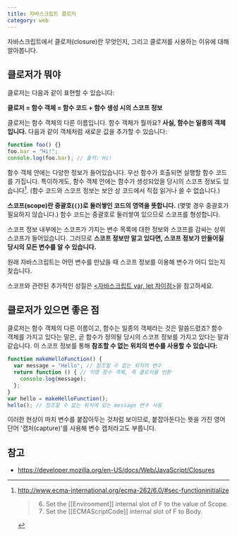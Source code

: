 ```yaml
---
title: 자바스크립트 클로저
category: web
---
```


자바스크립트에서 클로저(closure)란 무엇인지, 그리고 클로저를 사용하는 이유에 대해 알아봅니다.

## 클로저가 뭐야

클로저는 다음과 같이 표현할 수 있습니다:

**클로저 = 함수 객체 = 함수 코드 + 함수 생성 시의 스코프 정보**

클로저는 함수 객체의 다른 이름입니다. 함수 객체가 뭘까요? **사실, 함수는 일종의 객체입니다.** 다음과 같이 객체처럼 새로운 값을 추가할 수 있습니다:

```js
function foo() {}
foo.bar = "Hi!";
console.log(foo.bar); // 출력: Hi!
```

함수 객체 안에는 다양한 정보가 들어있습니다. 우선 함수가 호출되면 실행할 함수 코드를 가집니다. 특이하게도, 함수 객체 안에는 함수가 생성되었을 당시의 스코프 정보도 있습니다[^functioninitialize]. (함수 코드와 스코프 정보는 보안 상 코드에서 직접 읽거나 쓸 수 없습니다.)

[^functioninitialize]:
    <http://www.ecma-international.org/ecma-262/6.0/#sec-functioninitialize>
    
    > 6. Set the [[Environment]] internal slot of F to the value of Scope.
    > 8. Set the [[ECMAScriptCode]] internal slot of F to Body.

**스코프(scope)란 중괄호(`{}`)로 둘러쌓인 코드의 영역을 뜻합니다.** (몇몇 경우 중괄호가 필요하지 않습니다.) 함수 코드는 중괄호로 둘러쌓여 있으므로 스코프를 형성합니다.

스코프 정보 내부에는 스코프가 가지는 변수 목록에 대한 정보와 스코프를 감싸는 상위 스코프가 들어있습니다. 그러므로 **스코프 정보만 알고 있다면, 스코프 정보가 만들어질 당시의 모든 변수를 알 수 있습니다.**

원래 자바스크립트는 어떤 변수를 만났을 때 스코프 정보를 이용해 변수가 어디 있는지 찾습니다.

스코프와 관련된 추가적인 성질은 [<자바스크립트 var, let 차이점>](2019-07-22-difference-var-let.md)을 참고하세요.

## 클로저가 있으면 좋은 점

클로저는 함수 객체의 다른 이름이고, 함수는 일종의 객체라는 것은 말씀드렸죠? 함수 객체를 가지고 있다는 말은, 곧 함수가 정의될 당시의 스코프 정보를 가지고 있다는 말과 같습니다. 이 스코프 정보를 통해 **참조할 수 없는 위치의 변수를 사용할 수 있습니다:**

```js
function makeHelloFunction() {
  var message = "Hello"; // 참조할 수 없는 위치의 변수
  return function () { // 익명 함수 객체, 즉 클로저를 반환
    console.log(message);
  };
}
var hello = makeHelloFunction();
hello(); // 참조할 수 없는 위치에 있는 message 변수 사용
```

이러한 현상이 마치 변수를 붙잡아두는 것처럼 보이므로, 붙잡아둔다는 뜻을 가진 영어 단어 '캡처(capture)'를 사용해 변수 캡처라고도 부릅니다.

## 참고

- <https://developer.mozilla.org/en-US/docs/Web/JavaScript/Closures>
